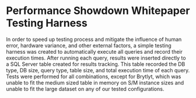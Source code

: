 # Performance Showdown Whitepaper Testing Harness

In order to speed up testing process and mitigate the influence of human error, hardware variance, and other external factors, a simple testing harness was created to automatically execute all queries and record their execution times. After running each query, results were inserted directly to a SQL Server table created for results tracking. This table recorded the DB type, DB size, query type, table size, and total execution time of each query. Tests were performed for all combinations, except for Brytlyt, which was unable to fit the medium sized table in memory on S/M instance sizes and unable to fit the large dataset on any of our tested configurations.
